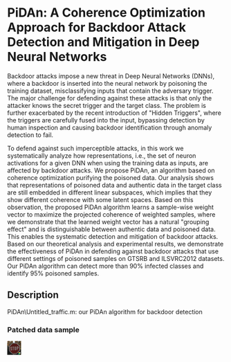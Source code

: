 # PiDAn: A Coherence Optimization Approach for Backdoor Attack Detection and Mitigation in Deep Neural Networks
Backdoor attacks impose a new threat in Deep Neural Networks (DNNs), where a backdoor is inserted into the neural network by poisoning the training dataset, 
misclassifying inputs that contain the adversary trigger. The major challenge for defending against these attacks is that only the attacker knows 
the secret trigger and the target class. The problem is further exacerbated by the recent introduction of "Hidden Triggers", 
where the triggers are carefully fused into the input, bypassing detection by human inspection and causing backdoor identification through 
anomaly detection to fail.

To defend against such imperceptible attacks, in this work we systematically analyze how representations, i.e., the set of neuron activations for 
a given DNN when using the training data as inputs, are affected by backdoor attacks. We propose PiDAn, an algorithm based on 
coherence optimization purifying the poisoned data. Our analysis shows that representations of poisoned data and authentic data in the target class 
are still embedded in different linear subspaces, which implies that they show different coherence with some latent spaces. Based on this observation, 
the proposed PiDAn algorithm learns a sample-wise weight vector to maximize the projected coherence of weighted samples, where we demonstrate that 
the learned weight vector has a natural "grouping effect" and is distinguishable between authentic data and poisoned data. This enables the systematic 
detection and mitigation of backdoor attacks. Based on our theoretical analysis and experimental results, we demonstrate the effectiveness of PiDAn 
in defending against backdoor attacks that use different settings of poisoned samples on GTSRB and ILSVRC2012 datasets. Our PiDAn algorithm can detect 
more than 90\% infected classes and identify 95\% poisoned samples.

## Description
PiDAn\Untitled_traffic.m: our PiDAn algorithm for backdoor detection

### Patched data sample
![Algorithm schema](./images/badnet_00014_00019_00016_epoch_8100024.png)
